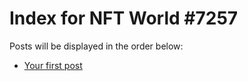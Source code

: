 # Index for NFT World #7257
Posts will be displayed in the order below:

- [Your first post](./001-first.md)


